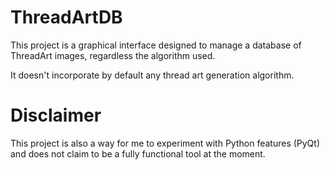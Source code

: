 # ThreadArtDB
This project is a graphical interface designed to manage a database of ThreadArt images, regardless the algorithm used.

It doesn't incorporate by default any thread art generation algorithm.


# Disclaimer
This project is also a way for me to experiment with Python features (PyQt) and does not claim to be a fully functional tool at the moment. 
